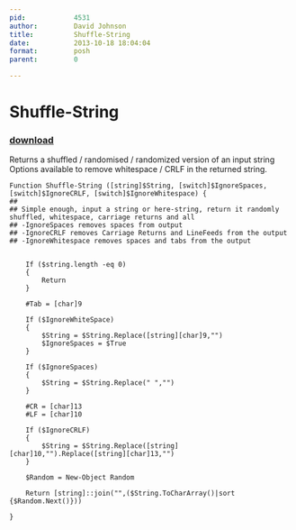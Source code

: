 ```yaml
---
pid:            4531
author:         David Johnson
title:          Shuffle-String
date:           2013-10-18 18:04:04
format:         posh
parent:         0

---
```


# Shuffle-String

### [download](Scripts\4531.ps1)

Returns a shuffled / randomised / randomized version of an input string
Options available to remove whitespace / CRLF in the returned string.

```posh
Function Shuffle-String ([string]$String, [switch]$IgnoreSpaces, [switch]$IgnoreCRLF, [switch]$IgnoreWhitespace) {
##
## Simple enough, input a string or here-string, return it randomly shuffled, whitespace, carriage returns and all
## -IgnoreSpaces removes spaces from output
## -IgnoreCRLF removes Carriage Returns and LineFeeds from the output
## -IgnoreWhitespace removes spaces and tabs from the output


    If ($string.length -eq 0) 
    {
        Return
    }
    
    #Tab = [char]9
    
    If ($IgnoreWhiteSpace)
    {
        $String = $String.Replace([string][char]9,"")
        $IgnoreSpaces = $True
    }

    If ($IgnoreSpaces)
    {
        $String = $String.Replace(" ","")
    }

    #CR = [char]13
    #LF = [char]10

    If ($IgnoreCRLF)
    {
        $String = $String.Replace([string][char]10,"").Replace([string][char]13,"")
    }

    $Random = New-Object Random
    
    Return [string]::join("",($String.ToCharArray()|sort {$Random.Next()}))

}
```
